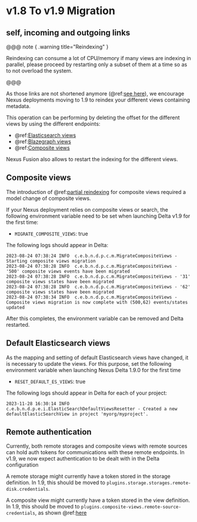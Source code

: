 # v1.8 To v1.9 Migration

## self, incoming and outgoing links

@@@ note { .warning title="Reindexing" }

Reindexing can consume a lot of CPU/memory if many views are indexing in parallel, please proceed by restarting only a subset of them at a time so as to not
overload the system.

@@@

As those links are not shortened anymore (@ref:[see here](./v1.9-release-notes.md#self-incoming-and-outgoing-links)),
we encourage Nexus deployments moving to 1.9 to reindex your different views containing metadata.

This operation can be performing by deleting the offset for the different views by using the different endpoints:

* @ref:[Elasticsearch views](../delta/api/views/elasticsearch-view-api.md#restart-indexing)
* @ref:[Blazegraph views](../delta/api/views/sparql-view-api.md#restart-indexing)
* @ref:[Composite views](../delta/api/views/composite-view-api.md#restart-indexing)

Nexus Fusion also allows to restart the indexing for the different views.

## Composite views

The introduction of @ref:[partial reindexing](./v1.9-release-notes.md#partial-reindexing) for composite views required a model
change of composite views.

If your Nexus deployment relies on composite views or search, the following environment variable need to be set 
when launching Delta v1.9 for the first time:

* `MIGRATE_COMPOSITE_VIEWS`: true

The following logs should appear in Delta:

```
2023-08-24 07:38:24 INFO  c.e.b.n.d.p.c.m.MigrateCompositeViews - Starting composite views migration
2023-08-24 07:38:28 INFO  c.e.b.n.d.p.c.m.MigrateCompositeViews - '500' composite views events have been migrated
2023-08-24 07:38:28 INFO  c.e.b.n.d.p.c.m.MigrateCompositeViews - '31' composite views states have been migrated
2023-08-24 07:38:28 INFO  c.e.b.n.d.p.c.m.MigrateCompositeViews - '62' composite views states have been migrated
2023-08-24 07:38:34 INFO  c.e.b.n.d.p.c.m.MigrateCompositeViews - Composite views migration is now complete with (500,62) events/states updated
```

After this completes, the environment variable can be removed and Delta restarted.

## Default Elasticsearch views

As the mapping and setting of default Elasticsearch views have changed, it is necessary to update the views. For this
purpose, set the following environment variable when launching Nexus Delta 1.9.0 for the first time

* `RESET_DEFAULT_ES_VIEWS`: true

The following logs should appear in Delta for each of your project:

```
2023-11-28 16:30:14 INFO  c.e.b.n.d.p.e.i.ElasticSearchDefaultViewsResetter - Created a new defaultElasticSearchView in project 'myorg/myproject'.
```

## Remote authentication

Currently, both remote storages and composite views with remote sources can hold auth tokens for communications with these remote endpoints. In v1.9, we now expect authentication to be dealt with in the Delta configuration

A remote storage might currently have a token stored in the storage definition. In 1.9, this should be moved to `plugins.storage.storages.remote-disk.credentials`.

A composite view might currently have a token stored in the view definition. In 1.9, this should be moved to `plugins.composite-views.remote-source-credentials`, as shown @ref:[here](../running-nexus/configuration/index.md#composite-views-plugin-configuration)

